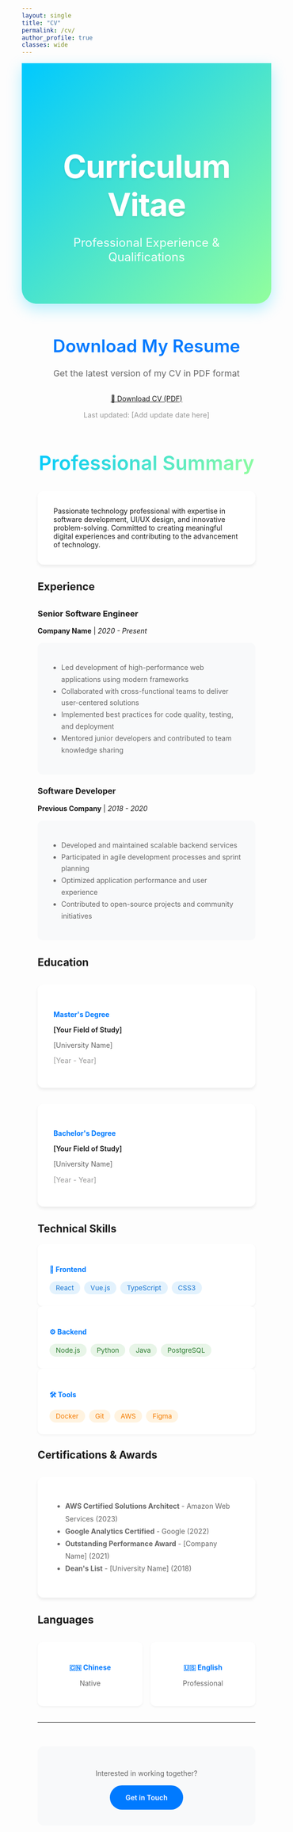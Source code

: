 ```yaml
---
layout: single
title: "CV"
permalink: /cv/
author_profile: true
classes: wide
---
```


<!-- Hide default page title -->
<style>
  .page__title { display: none !important; }
  .page__meta { display: none !important; }
</style>

<div style="background: linear-gradient(135deg, #00c9ff 0%, #92fe9d 100%); color: white; padding: 5rem 2rem; margin: 0 0 4rem 0; text-align: center; border-radius: 0 0 30px 30px; box-shadow: 0 10px 30px rgba(0, 201, 255, 0.3);">
  <h1 style="font-size: 4rem; font-weight: 700; margin-bottom: 1.5rem; color: white; text-shadow: 0 2px 4px rgba(0,0,0,0.1); letter-spacing: -0.02em;" data-translate="Curriculum Vitae">Curriculum Vitae</h1>
  <p style="font-size: 1.5rem; font-weight: 400; opacity: 0.95; max-width: 600px; margin: 0 auto;">Professional Experience & Qualifications</p>
</div>

<div class="cv-container" style="padding: 0 2rem;">

<div class="cv-section" style="text-align: center;">
  <h2 style="font-size: 2.2rem; font-weight: 600; color: #007AFF; margin-bottom: 1.5rem;">Download My Resume</h2>
  <p style="color: #666; margin-bottom: 2rem; font-size: 1.1rem;">Get the latest version of my CV in PDF format</p>
  <a href="/assets/files/TaoXu_CV.pdf" download="TaoXu_CV.pdf" class="cv-download-btn">
    📄 Download CV (PDF)
  </a>
  <p style="color: #999; font-size: 0.9rem; margin-top: 1rem;">Last updated: <span id="lastUpdated">[Add update date here]</span></p>
</div>

<h2 style="font-size: 2.5rem; font-weight: 600; color: #2d3748; margin: 4rem 0 2rem 0; text-align: center;">
  <span style="background: linear-gradient(135deg, #00c9ff, #92fe9d); -webkit-background-clip: text; -webkit-text-fill-color: transparent; background-clip: text;">Professional Summary</span>
</h2>

<div style="background: white; padding: 2rem; border-radius: 12px; box-shadow: 0 4px 6px rgba(0, 0, 0, 0.07); margin-bottom: 2rem;">
  Passionate technology professional with expertise in software development, UI/UX design, and innovative problem-solving. Committed to creating meaningful digital experiences and contributing to the advancement of technology.
</div>

## Experience

<div style="margin: 2rem 0;">

### Senior Software Engineer
**Company Name** | *2020 - Present*
<div style="background: #f8f9fa; padding: 1.5rem; border-radius: 10px; margin: 1rem 0;">
  <ul style="color: #666; line-height: 1.7;">
    <li>Led development of high-performance web applications using modern frameworks</li>
    <li>Collaborated with cross-functional teams to deliver user-centered solutions</li>
    <li>Implemented best practices for code quality, testing, and deployment</li>
    <li>Mentored junior developers and contributed to team knowledge sharing</li>
  </ul>
</div>

### Software Developer
**Previous Company** | *2018 - 2020*
<div style="background: #f8f9fa; padding: 1.5rem; border-radius: 10px; margin: 1rem 0;">
  <ul style="color: #666; line-height: 1.7;">
    <li>Developed and maintained scalable backend services</li>
    <li>Participated in agile development processes and sprint planning</li>
    <li>Optimized application performance and user experience</li>
    <li>Contributed to open-source projects and community initiatives</li>
  </ul>
</div>

</div>

## Education

<div style="display: grid; grid-template-columns: repeat(auto-fit, minmax(300px, 1fr)); gap: 2rem; margin: 2rem 0;">

<div style="background: white; padding: 2rem; border-radius: 12px; box-shadow: 0 4px 6px rgba(0, 0, 0, 0.07);">
  <h4 style="color: #007AFF; margin-bottom: 0.5rem;">Master's Degree</h4>
  <p style="font-weight: 600; margin-bottom: 0.5rem;">[Your Field of Study]</p>
  <p style="color: #666; margin-bottom: 0.5rem;">[University Name]</p>
  <p style="color: #999; font-size: 0.9rem;">[Year - Year]</p>
</div>

<div style="background: white; padding: 2rem; border-radius: 12px; box-shadow: 0 4px 6px rgba(0, 0, 0, 0.07);">
  <h4 style="color: #007AFF; margin-bottom: 0.5rem;">Bachelor's Degree</h4>
  <p style="font-weight: 600; margin-bottom: 0.5rem;">[Your Field of Study]</p>
  <p style="color: #666; margin-bottom: 0.5rem;">[University Name]</p>
  <p style="color: #999; font-size: 0.9rem;">[Year - Year]</p>
</div>

</div>

## Technical Skills

<div class="skills-grid">

<div style="background: white; padding: 1.5rem; border-radius: 10px; box-shadow: 0 2px 4px rgba(0, 0, 0, 0.05);">
  <h4 style="color: #007AFF; margin-bottom: 1rem;">🚀 Frontend</h4>
  <div style="display: flex; flex-wrap: wrap; gap: 0.5rem;">
    <span style="background: #e3f2fd; color: #1976d2; padding: 0.3rem 0.8rem; border-radius: 15px; font-size: 0.85rem;">React</span>
    <span style="background: #e3f2fd; color: #1976d2; padding: 0.3rem 0.8rem; border-radius: 15px; font-size: 0.85rem;">Vue.js</span>
    <span style="background: #e3f2fd; color: #1976d2; padding: 0.3rem 0.8rem; border-radius: 15px; font-size: 0.85rem;">TypeScript</span>
    <span style="background: #e3f2fd; color: #1976d2; padding: 0.3rem 0.8rem; border-radius: 15px; font-size: 0.85rem;">CSS3</span>
  </div>
</div>

<div style="background: white; padding: 1.5rem; border-radius: 10px; box-shadow: 0 2px 4px rgba(0, 0, 0, 0.05);">
  <h4 style="color: #007AFF; margin-bottom: 1rem;">⚙️ Backend</h4>
  <div style="display: flex; flex-wrap: wrap; gap: 0.5rem;">
    <span style="background: #e8f5e8; color: #2e7d32; padding: 0.3rem 0.8rem; border-radius: 15px; font-size: 0.85rem;">Node.js</span>
    <span style="background: #e8f5e8; color: #2e7d32; padding: 0.3rem 0.8rem; border-radius: 15px; font-size: 0.85rem;">Python</span>
    <span style="background: #e8f5e8; color: #2e7d32; padding: 0.3rem 0.8rem; border-radius: 15px; font-size: 0.85rem;">Java</span>
    <span style="background: #e8f5e8; color: #2e7d32; padding: 0.3rem 0.8rem; border-radius: 15px; font-size: 0.85rem;">PostgreSQL</span>
  </div>
</div>

<div style="background: white; padding: 1.5rem; border-radius: 10px; box-shadow: 0 2px 4px rgba(0, 0, 0, 0.05);">
  <h4 style="color: #007AFF; margin-bottom: 1rem;">🛠️ Tools</h4>
  <div style="display: flex; flex-wrap: wrap; gap: 0.5rem;">
    <span style="background: #fff3e0; color: #f57c00; padding: 0.3rem 0.8rem; border-radius: 15px; font-size: 0.85rem;">Docker</span>
    <span style="background: #fff3e0; color: #f57c00; padding: 0.3rem 0.8rem; border-radius: 15px; font-size: 0.85rem;">Git</span>
    <span style="background: #fff3e0; color: #f57c00; padding: 0.3rem 0.8rem; border-radius: 15px; font-size: 0.85rem;">AWS</span>
    <span style="background: #fff3e0; color: #f57c00; padding: 0.3rem 0.8rem; border-radius: 15px; font-size: 0.85rem;">Figma</span>
  </div>
</div>

</div>

## Certifications & Awards

<div style="background: white; padding: 2rem; border-radius: 12px; box-shadow: 0 4px 6px rgba(0, 0, 0, 0.07); margin: 2rem 0;">
  <ul style="color: #666; line-height: 1.8;">
    <li><strong>AWS Certified Solutions Architect</strong> - Amazon Web Services (2023)</li>
    <li><strong>Google Analytics Certified</strong> - Google (2022)</li>
    <li><strong>Outstanding Performance Award</strong> - [Company Name] (2021)</li>
    <li><strong>Dean's List</strong> - [University Name] (2018)</li>
  </ul>
</div>

## Languages

<div style="display: grid; grid-template-columns: repeat(auto-fit, minmax(200px, 1fr)); gap: 1rem; margin: 2rem 0;">
  
<div style="background: white; padding: 1.5rem; border-radius: 10px; box-shadow: 0 2px 4px rgba(0, 0, 0, 0.05); text-align: center;">
  <h4 style="color: #007AFF; margin-bottom: 0.5rem;">🇨🇳 Chinese</h4>
  <p style="color: #666;">Native</p>
</div>

<div style="background: white; padding: 1.5rem; border-radius: 10px; box-shadow: 0 2px 4px rgba(0, 0, 0, 0.05); text-align: center;">
  <h4 style="color: #007AFF; margin-bottom: 0.5rem;">🇺🇸 English</h4>
  <p style="color: #666;">Professional</p>
</div>

</div>

---

<div style="text-align: center; margin-top: 3rem; padding: 2rem; background: #f8f9fa; border-radius: 12px;">
  <p style="color: #666; margin-bottom: 1rem;">Interested in working together?</p>
  <a href="/contact/" style="display: inline-block; background: #007AFF; color: white; padding: 1rem 2rem; border-radius: 25px; text-decoration: none; font-weight: 600;">
    Get in Touch
  </a>
</div>

</div>

<style>
  .page__content h2 {
    color: #1d1d1f;
    font-weight: 600;
    font-size: 2rem;
    margin-top: 3rem;
    margin-bottom: 1.5rem;
    border-bottom: 2px solid #007AFF;
    padding-bottom: 0.5rem;
  }
  
  .page__content h3 {
    color: #333;
    font-weight: 600;
    font-size: 1.5rem;
    margin-top: 2rem;
    margin-bottom: 0.5rem;
  }
  
  .page__content h4 {
    font-weight: 600;
    font-size: 1.1rem;
    margin-bottom: 0.5rem;
  }
  
  .page__content p {
    font-size: 1.1rem;
    line-height: 1.7;
    color: #515151;
  }
  
  .page__content a {
    transition: all 0.3s ease;
  }
  
  .page__content a:hover {
    transform: translateY(-2px);
  }
  
  .page__content {
    font-family: -apple-system, BlinkMacSystemFont, 'Segoe UI', Roboto, Oxygen, Ubuntu, Cantarell, sans-serif;
  }
</style> 